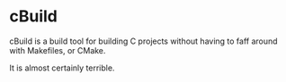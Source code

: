 # cBuild

cBuild is a build tool for building C projects without having to faff around with Makefiles, or CMake.

It is almost certainly terrible.